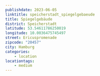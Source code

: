 ```yaml
---
publishdate: 2023-06-05
linktitle: speicherstadt_spiegelgebaeude
title: Spiegelgebäude
district: Speicherstadt
latitude: 53.54611786250019
longitude: 10.0036475745497
street: Ericuspromenade
zipcode: "20457"
city: Hamburg
categories:
    - location
locationtags:
    - medium
---
```

